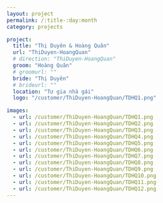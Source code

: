 ```yaml
---
layout: project
permalink: /:title-:day:month
category: projects

project:
  title: "Thị Duyên & Hoàng Quân"
  url: "ThiDuyen-HoangQuan"
  # direction: "ThiDuyen-HoangQuan"
  groom: "Hoàng Quân"
  # groomurl: ""
  bride: "Thị Duyên"
  # brideurl: ""
  location: "Tư gia nhà gái"
  logo: "/customer/ThiDuyen-HoangQuan/TDHQ1.png"

images:
  - url: /customer/ThiDuyen-HoangQuan/TDHQ1.png
  - url: /customer/ThiDuyen-HoangQuan/TDHQ2.png
  - url: /customer/ThiDuyen-HoangQuan/TDHQ3.png
  - url: /customer/ThiDuyen-HoangQuan/TDHQ4.png
  - url: /customer/ThiDuyen-HoangQuan/TDHQ5.png
  - url: /customer/ThiDuyen-HoangQuan/TDHQ6.png
  - url: /customer/ThiDuyen-HoangQuan/TDHQ7.png
  - url: /customer/ThiDuyen-HoangQuan/TDHQ8.png
  - url: /customer/ThiDuyen-HoangQuan/TDHQ9.png
  - url: /customer/ThiDuyen-HoangQuan/TDHQ10.png
  - url: /customer/ThiDuyen-HoangQuan/TDHQ11.png
  - url: /customer/ThiDuyen-HoangQuan/TDHQ12.png
---
```

